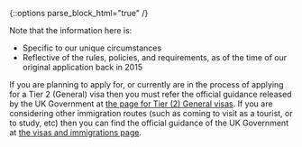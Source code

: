 {::options parse_block_html="true" /}
<div class='{{ include.content }}'>
Note that the information here is:

* Specific to our unique circumstances
* Reflective of the rules, policies, and requirements, as of the time of our original application back in 2015

If you are planning to apply for, or currently are in the process of applying for a Tier 2 (General) visa then you must refer the official guidance released by the UK Government at [the page for Tier (2) General visas](https://www.gov.uk/tier-2-general). If you are considering other immigration routes (such as coming to visit as a tourist, or to study, etc) then you can find the official guidance of the UK Government at [the visas and immigrations page](https://www.gov.uk/browse/visas-immigration).
</div>